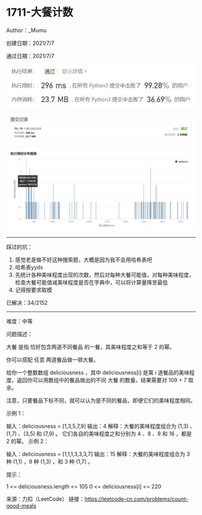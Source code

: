 # 1711-大餐计数

Author：_Mumu

创建日期：2021/7/7

通过日期：2021/7/7

![](./通过截图2.jpg)

![](./通过截图1.jpg)

*****

踩过的坑：

1. 感觉老是做不好这种搜索题，大概是因为我不会用哈希表吧
2. 哈希表yyds
3. 先统计各种美味程度出现的次数，然后对每种大餐可能值，对每种美味程度，检查大餐可能值减美味程度是否在字典中，可以将计算量降至最低
4. 记得按要求取模

已解决：34/2152

*****

难度：中等

问题描述：

大餐 是指 恰好包含两道不同餐品 的一餐，其美味程度之和等于 2 的幂。

你可以搭配 任意 两道餐品做一顿大餐。

给你一个整数数组 deliciousness ，其中 deliciousness[i] 是第 i 道餐品的美味程度，返回你可以用数组中的餐品做出的不同 大餐 的数量。结果需要对 109 + 7 取余。

注意，只要餐品下标不同，就可以认为是不同的餐品，即便它们的美味程度相同。

 

示例 1：

输入：deliciousness = [1,3,5,7,9]
输出：4
解释：大餐的美味程度组合为 (1,3) 、(1,7) 、(3,5) 和 (7,9) 。
它们各自的美味程度之和分别为 4 、8 、8 和 16 ，都是 2 的幂。
示例 2：

输入：deliciousness = [1,1,1,3,3,3,7]
输出：15
解释：大餐的美味程度组合为 3 种 (1,1) ，9 种 (1,3) ，和 3 种 (1,7) 。


提示：

1 <= deliciousness.length <= 105
0 <= deliciousness[i] <= 220

来源：力扣（LeetCode）
链接：https://leetcode-cn.com/problems/count-good-meals